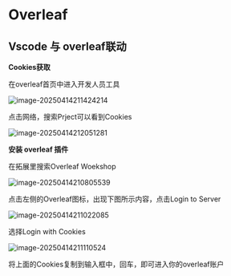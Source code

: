 # Overleaf

## Vscode 与 overleaf联动

**Cookies获取**

在overleaf首页中进入开发人员工具

![image-20250414211424214](https://zyysite.oss-cn-hangzhou.aliyuncs.com/202504142114503.png)

点击网络，搜索Prject可以看到Cookies

![image-20250414212051281](https://zyysite.oss-cn-hangzhou.aliyuncs.com/202504142120348.png)



**安装 overleaf 插件**

在拓展里搜索Overleaf Woekshop

![image-20250414210805539](https://zyysite.oss-cn-hangzhou.aliyuncs.com/202504142108648.png)

点击左侧的Overleaf图标，出现下图所示内容，点击Login to Server

![image-20250414211022085](https://zyysite.oss-cn-hangzhou.aliyuncs.com/202504142110124.png)

选择Login with Cookies

![image-20250414211110524](https://zyysite.oss-cn-hangzhou.aliyuncs.com/202504142111545.png)

将上面的Cookies复制到输入框中，回车，即可进入你的overleaf账户